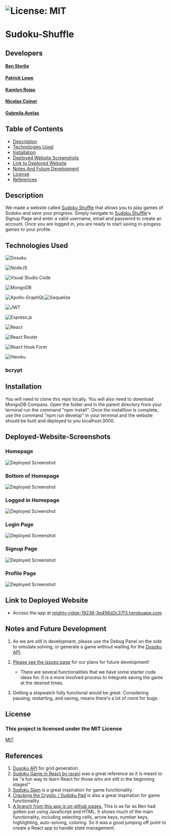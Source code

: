 # ![License: MIT](https://img.shields.io/badge/License-MIT-yellow.svg)

# Sudoku-Shuffle

## Developers

#### [Ben Storlie](https://github.com/benjstorlie)

#### [Patrick Lowe](https://github.com/PatrickWLowe)

#### [Karelyn Rojas](https://github.com/i-kare)

#### [Nicolas Coiner](https://github.com/npcoiner)

#### [Gabreila Avelas](https://github.com/GabySSK)

## Table of Contents

- [Description](#description)
- [Technologies Used](#technologies-used)
- [Installation](#installation)
- [Deployed Website Screenshots](#deployed-website-screenshots)
- [Link to Deployed Website](#link-to-deployed-website)
- [Notes And Future Development](#notes-and-future-development)
- [License](#license)
- [References](#references)

## Description

We made a website called [Sudoku Shuffle](https://mighty-ridge-19238-3e456d2c37f3.herokuapp.com/) that allows you to play games of Sudoku and save your progress. Simply navigate to [Sudoku Shuffle](https://mighty-ridge-19238-3e456d2c37f3.herokuapp.com/signup)'s Signup Page and enter a valid username, email and password to create an account. Once you are logged in, you are ready to start saving in-progess games to your profile.

## Technologies Used

![Dosuku](./images/Dosuku.png)

![NodeJS](https://img.shields.io/badge/node.js-6DA55F?style=for-the-badge&logo=node.js&logoColor=white)

![Visual Studio Code](https://img.shields.io/badge/Visual%20Studio%20Code-0078d7.svg?style=for-the-badge&logo=visual-studio-code&logoColor=white)

![MongoDB](https://img.shields.io/badge/MongoDB-%234ea94b.svg?style=for-the-badge&logo=mongodb&logoColor=white)

![Apollo-GraphQL](https://img.shields.io/badge/-ApolloGraphQL-311C87?style=for-the-badge&logo=apollo-graphql)![Sequelize](https://img.shields.io/badge/Sequelize-52B0E7?style=for-the-badge&logo=Sequelize&logoColor=white)

![JWT](https://img.shields.io/badge/JWT-black?style=for-the-badge&logo=JSON%20web%20tokens)

![Express.js](https://img.shields.io/badge/express.js-%23404d59.svg?style=for-the-badge&logo=express&logoColor=%2361DAFB)

![React](https://img.shields.io/badge/react-%2320232a.svg?style=for-the-badge&logo=react&logoColor=%2361DAFB)

![React Router](https://img.shields.io/badge/React_Router-CA4245?style=for-the-badge&logo=react-router&logoColor=white)

![React Hook Form](https://img.shields.io/badge/React%20Hook%20Form-%23EC5990.svg?style=for-the-badge&logo=reacthookform&logoColor=white)

![Heroku](https://img.shields.io/badge/heroku-%23430098.svg?style=for-the-badge&logo=heroku&logoColor=white)

### bcrypt

## Installation

You will need to clone this repo locally. You will also need to download MongoDB Compass. Open the folder and in the parent directory from your terminal run the command "npm install". Once the installtion is complete, use the command "npm run develop" in your terminal and the website should be built and deployed to you localhost:3000.

## Deployed-Website-Screenshots

### Homepage

![Deployed Screenshot](./images/homepage.png)

### Bottom of Homepage

![Deployed Screenshot](./images/bottomofhomepage.png)

### Logged in Homepage

![Deployed Screenshot](./images/loggedinhomepage.png)

### Login Page

![Deployed Screenshot](./images/loginpage.png)

### Signup Page

![Deployed Screenshot](./images/Signuppage.png)

### Profile Page

![Deployed Screenshot](./images/Profile.png)

## Link to Deployed Website

* Access the app at [mighty-ridge-19238-3e456d2c37f3.herokuapp.com](https://mighty-ridge-19238-3e456d2c37f3.herokuapp.com/)

## Notes and Future Development

1. As we are still in development, please use the Debug Panel on the side to simulate solving, or generate a game without waiting for the [Dusoku API](https://sudoku-api.vercel.app/).

2. [Please see the issues page](https://github.com/benjstorlie/sudoku-shuffle/issues) for our plans for future development!

    * There are several functionalities that we have some starter code ideas for.  It is a more involved process to integrate saving the game at the desired times.

3. Getting a stopwatch fully functional would be great. Considering pausing, restarting, and saving, means there's a lot of room for bugs.

## License

### This project is licensed under the MIT License

[MIT](https://opensource.org/licenses/MIT)

## References

1. [Dusoku API](https://sudoku-api.vercel.app/) for grid generation
2. [Sudoku Game in React by raravi](https://github.com/raravi/sudoku) was a great reference as it is meant to be "a fun way to learn React for those who are still in the beginning stages!"
3. [Sudoku Slam](https://www.sudokuslam.com/) is a great inspiration for game functionality.
4. [Cracking the Cryptic / Sudoku Pad](https://app.crackingthecryptic.com/) is also a great inspiration for game functionality
5. [A branch from this app is on github pages.](https://benjstorlie.github.io/sudoku-shuffle/) This is as far as Ben had gotten just using JavaScript and HTML. It shows much of the main functionality, including selecting cells, arrow keys, number keys, highlighting, auto-solving, coloring. So it was a good jumping off point to create a React app to handle state management.
